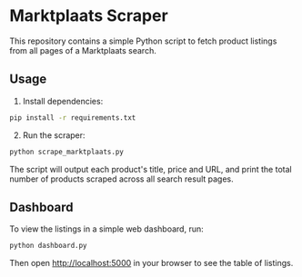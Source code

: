 # Marktplaats Scraper

This repository contains a simple Python script to fetch product listings from all pages of a Marktplaats search.

## Usage

1. Install dependencies:

```bash
pip install -r requirements.txt
```

2. Run the scraper:

```bash
python scrape_marktplaats.py
```

The script will output each product's title, price and URL, and print the total number of products scraped across all search result pages.

## Dashboard

To view the listings in a simple web dashboard, run:

```bash
python dashboard.py
```

Then open [http://localhost:5000](http://localhost:5000) in your browser to see the table of listings.
